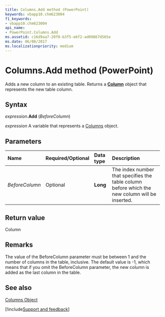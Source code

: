 ```yaml
---
title: Columns.Add method (PowerPoint)
keywords: vbapp10.chm623004
f1_keywords:
- vbapp10.chm623004
api_name:
- PowerPoint.Columns.Add
ms.assetid: c16d9aa7-20f0-b3f5-e6f2-ad09867d565e
ms.date: 06/08/2017
ms.localizationpriority: medium
---
```



# Columns.Add method (PowerPoint)

Adds a new column to an existing table. Returns a **[Column](PowerPoint.Column.md)** object that represents the new table column.


## Syntax

_expression_.**Add** (_BeforeColumn_)

_expression_ A variable that represents a [Columns](PowerPoint.Columns.md) object.


## Parameters



|Name|Required/Optional|Data type|Description|
|:-----|:-----|:-----|:-----|
| _BeforeColumn_|Optional|**Long**|The index number that specifies the table column before which the new column will be inserted. |

## Return value

Column


## Remarks

The value of the BeforeColumn parameter must be between 1 and the number of columns in the table, inclusive. The default value is -1, which means that if you omit the BeforeColumn parameter, the new column is added as the last column in the table.


## See also


[Columns Object](PowerPoint.Columns.md)

[!include[Support and feedback](~/includes/feedback-boilerplate.md)]